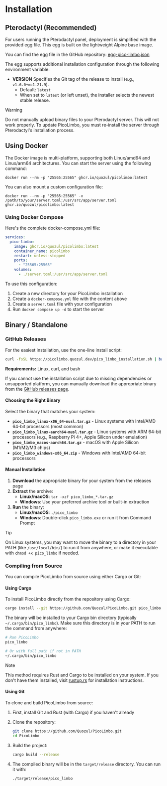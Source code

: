# Installation

## Pterodactyl (Recommended)

For users running the Pterodactyl panel, deployment is simplified with the provided egg file. This egg is built on the lightweight Alpine base image.

You can find the egg file in the GitHub repository: [egg-pico-limbo.json](https://github.com/Quozul/PicoLimbo/blob/master/pterodactyl/eggs/egg-pico-limbo.json)

The egg supports additional installation configuration through the following environment variable:

- **VERSION**
  Specifies the Git tag of the release to install (e.g., `v1.6.0+mc1.21.9`).
    - Default: `latest`
    - When set to `latest` (or left unset), the installer selects the newest stable release.

> [!WARNING]
> Do not manually upload binary files to your Pterodactyl server. This will not work properly. To update PicoLimbo, you
> must re-install the server through Pterodactyl's installation process.

## Using Docker

The Docker image is multi-platform, supporting both Linux/amd64 and Linux/arm64 architectures. You can start the server using the following command:

```shell
docker run --rm -p "25565:25565" ghcr.io/quozul/picolimbo:latest
```

You can also mount a custom configuration file:

```shell
docker run --rm -p "25565:25565" -v /path/to/your/server.toml:/usr/src/app/server.toml ghcr.io/quozul/picolimbo:latest
```

### Using Docker Compose

Here's the complete docker-compose.yml file:

```yaml
services:
  pico-limbo:
    image: ghcr.io/quozul/picolimbo:latest
    container_name: picolimbo
    restart: unless-stopped
    ports:
      - "25565:25565"
    volumes:
      - ./server.toml:/usr/src/app/server.toml
```

To use this configuration:
1. Create a new directory for your PicoLimbo installation
2. Create a `docker-compose.yml` file with the content above
3. Create a `server.toml` file with your configuration
4. Run `docker compose up -d` to start the server

## Binary / Standalone

### GitHub Releases

For the easiest installation, use the one-line install script:

```bash
curl -fsSL https://picolimbo.quozul.dev/pico_limbo_installation.sh | bash
```

**Requirements:** Linux, curl, and bash

If you cannot use the installation script due to missing dependencies or unsupported platform, you can manually download the appropriate binary from the [GitHub releases page](https://github.com/Quozul/PicoLimbo/releases).

#### Choosing the Right Binary

Select the binary that matches your system:

- **`pico_limbo_linux-x86_64-musl.tar.gz`** - Linux systems with Intel/AMD 64-bit processors (most common)
- **`pico_limbo_linux-aarch64-musl.tar.gz`** - Linux systems with ARM 64-bit processors (e.g., Raspberry Pi 4+, Apple Silicon under emulation)
- **`pico_limbo_macos-aarch64.tar.gz`** - macOS with Apple Silicon (M1/M2/M3 chips)
- **`pico_limbo_windows-x86_64.zip`** - Windows with Intel/AMD 64-bit processors

#### Manual Installation

1. **Download** the appropriate binary for your system from the releases page
2. **Extract** the archive:
    - **Linux/macOS**: `tar -xzf pico_limbo_*.tar.gz`
    - **Windows**: Use your preferred archive tool or built-in extraction
3. **Run** the binary:
    - **Linux/macOS**: `./pico_limbo`
    - **Windows**: Double-click `pico_limbo.exe` or run it from Command Prompt

> [!TIP]
> On Linux systems, you may want to move the binary to a directory in your PATH (like `/usr/local/bin/`) to run it from anywhere, or make it executable with `chmod +x pico_limbo` if needed.

### Compiling from Source

You can compile PicoLimbo from source using either Cargo or Git:

#### Using Cargo

To install PicoLimbo directly from the repository using Cargo:

```bash
cargo install --git https://github.com/Quozul/PicoLimbo.git pico_limbo
```

The binary will be installed to your Cargo bin directory (typically `~/.cargo/bin/pico_limbo`). Make sure this directory is in your PATH to run the command from anywhere:

```bash
# Run PicoLimbo
pico_limbo

# Or with full path if not in PATH
~/.cargo/bin/pico_limbo
```

> [!NOTE]
> This method requires Rust and Cargo to be installed on your system. If you don't have them installed,
> visit [rustup.rs](https://rustup.rs/) for installation instructions.

#### Using Git

To clone and build PicoLimbo from source:

1. First, install Git and Rust (with Cargo) if you haven't already
2. Clone the repository:
   ```bash
   git clone https://github.com/Quozul/PicoLimbo.git
   cd PicoLimbo
   ```

3. Build the project:
   ```bash
   cargo build --release
   ```

4. The compiled binary will be in the `target/release` directory. You can run it with:
   ```bash
   ./target/release/pico_limbo
   ```
